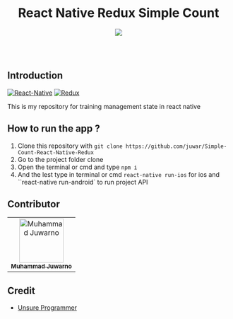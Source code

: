 <h1 align='center'>React Native Redux Simple Count</h1>

<p align='center'>
  <img src='https://miro.medium.com/max/1838/1*-B6I9Z__mLkkiSShRLR4iQ.png' />
  </a>
</p>

<br>
<br>

## Introduction
[![React-Native](https://img.shields.io/badge/React--Native-0.60.3-brightgreen.svg?style=rounded-square)](https://facebook.github.io/react-native/)
[![Redux](https://img.shields.io/badge/Redux-16.8.6-blue.svg?style=rounded-square)](https://redux.js.org/)

This is my repository for training management state in react native

## How to run the app ?
1. Clone this repository with `git clone https://github.com/juwar/Simple-Count-React-Native-Redux`
2. Go to the project folder clone
3. Open the terminal or cmd and type `npm i`
4. And the lest type in terminal or cmd `react-native run-ios` for ios and ``react-native run-android` to run project API

## Contributor
<table>
  <tr>
    <td align="center"><a href="https://github.com/juwar"><img src="https://avatars3.githubusercontent.com/u/50343114?s=400&v=4" width="100px;" alt="Muhammad Juwarno"/><br /><sub><b>Muhammad Juwarno</b></sub></a><br />
  </tr>
</table>

## Credit
* [Unsure Programmer](https://www.youtube.com/watch?v=KcC8KZ_Ga2M&t=325s)